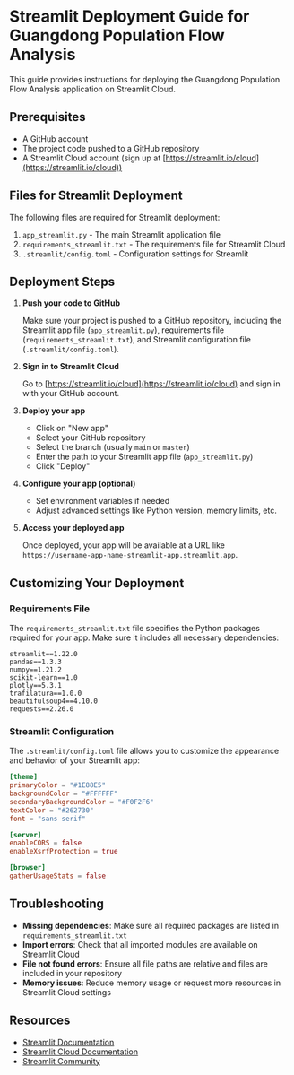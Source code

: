 # Streamlit Deployment Guide for Guangdong Population Flow Analysis

This guide provides instructions for deploying the Guangdong Population Flow Analysis application on Streamlit Cloud.

## Prerequisites

- A GitHub account
- The project code pushed to a GitHub repository
- A Streamlit Cloud account (sign up at [https://streamlit.io/cloud](https://streamlit.io/cloud))

## Files for Streamlit Deployment

The following files are required for Streamlit deployment:

1. `app_streamlit.py` - The main Streamlit application file
2. `requirements_streamlit.txt` - The requirements file for Streamlit Cloud
3. `.streamlit/config.toml` - Configuration settings for Streamlit

## Deployment Steps

1. **Push your code to GitHub**

   Make sure your project is pushed to a GitHub repository, including the Streamlit app file (`app_streamlit.py`), requirements file (`requirements_streamlit.txt`), and Streamlit configuration file (`.streamlit/config.toml`).

2. **Sign in to Streamlit Cloud**

   Go to [https://streamlit.io/cloud](https://streamlit.io/cloud) and sign in with your GitHub account.

3. **Deploy your app**

   - Click on "New app"
   - Select your GitHub repository
   - Select the branch (usually `main` or `master`)
   - Enter the path to your Streamlit app file (`app_streamlit.py`)
   - Click "Deploy"

4. **Configure your app (optional)**

   - Set environment variables if needed
   - Adjust advanced settings like Python version, memory limits, etc.

5. **Access your deployed app**

   Once deployed, your app will be available at a URL like `https://username-app-name-streamlit-app.streamlit.app`.

## Customizing Your Deployment

### Requirements File

The `requirements_streamlit.txt` file specifies the Python packages required for your app. Make sure it includes all necessary dependencies:

```
streamlit==1.22.0
pandas==1.3.3
numpy==1.21.2
scikit-learn==1.0
plotly==5.3.1
trafilatura==1.0.0
beautifulsoup4==4.10.0
requests==2.26.0
```

### Streamlit Configuration

The `.streamlit/config.toml` file allows you to customize the appearance and behavior of your Streamlit app:

```toml
[theme]
primaryColor = "#1E88E5"
backgroundColor = "#FFFFFF"
secondaryBackgroundColor = "#F0F2F6"
textColor = "#262730"
font = "sans serif"

[server]
enableCORS = false
enableXsrfProtection = true

[browser]
gatherUsageStats = false
```

## Troubleshooting

- **Missing dependencies**: Make sure all required packages are listed in `requirements_streamlit.txt`
- **Import errors**: Check that all imported modules are available on Streamlit Cloud
- **File not found errors**: Ensure all file paths are relative and files are included in your repository
- **Memory issues**: Reduce memory usage or request more resources in Streamlit Cloud settings

## Resources

- [Streamlit Documentation](https://docs.streamlit.io/)
- [Streamlit Cloud Documentation](https://docs.streamlit.io/streamlit-cloud)
- [Streamlit Community](https://discuss.streamlit.io/)